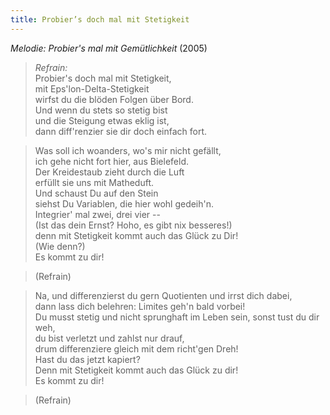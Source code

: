 ```yaml
---
title: Probier’s doch mal mit Stetigkeit
---
```


*Melodie: Probier's mal mit Gemütlichkeit* (2005)

> *Refrain:*\
> Probier's doch mal mit Stetigkeit,\
> mit Eps'lon-Delta-Stetigkeit\
> wirfst du die blöden Folgen über Bord.\
> Und wenn du stets so stetig bist\
> und die Steigung etwas eklig ist,\
> dann diff'renzier sie dir doch einfach fort.

> Was soll ich woanders, wo's mir nicht gefällt,\
> ich gehe nicht fort hier, aus Bielefeld.\
> Der Kreidestaub zieht durch die Luft\
> erfüllt sie uns mit Matheduft.\
> Und schaust Du auf den Stein\
> siehst Du Variablen, die hier wohl gedeih'n.\
> Integrier' mal zwei, drei vier --\
> (Ist das dein Ernst? Hoho, es gibt nix besseres!)\
> denn mit Stetigkeit kommt auch das Glück zu Dir!\
> (Wie denn?)\
> Es kommt zu dir!

> (Refrain)

> Na, und differenzierst du gern Quotienten und irrst dich dabei,\
> dann lass dich belehren: Limites geh'n bald vorbei!\
> Du musst stetig und nicht sprunghaft im Leben sein, sonst tust du dir
> weh,\
> du bist verletzt und zahlst nur drauf,\
> drum differenziere gleich mit dem richt'gen Dreh!\
> Hast du das jetzt kapiert?\
> Denn mit Stetigkeit kommt auch das Glück zu dir!\
> Es kommt zu dir!

> (Refrain)
